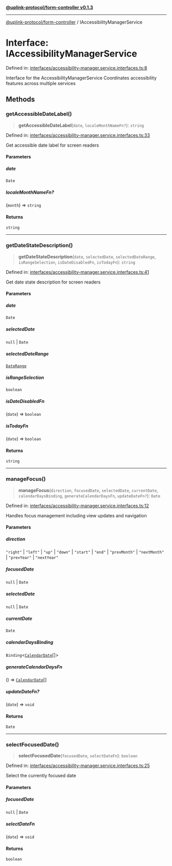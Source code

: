[**@uplink-protocol/form-controller v0.1.3**](../README.md)

***

[@uplink-protocol/form-controller](../globals.md) / IAccessibilityManagerService

# Interface: IAccessibilityManagerService

Defined in: [interfaces/accessibility-manager.service.interfaces.ts:8](https://github.com/jmkcoder/uplink-protocol-calendar/blob/b7ce0ea27c5f5fc885d8d11198b3335a1464aa83/src/interfaces/accessibility-manager.service.interfaces.ts#L8)

Interface for the AccessibilityManagerService
Coordinates accessibility features across multiple services

## Methods

### getAccessibleDateLabel()

> **getAccessibleDateLabel**(`date`, `localeMonthNameFn?`): `string`

Defined in: [interfaces/accessibility-manager.service.interfaces.ts:33](https://github.com/jmkcoder/uplink-protocol-calendar/blob/b7ce0ea27c5f5fc885d8d11198b3335a1464aa83/src/interfaces/accessibility-manager.service.interfaces.ts#L33)

Get accessible date label for screen readers

#### Parameters

##### date

`Date`

##### localeMonthNameFn?

(`month`) => `string`

#### Returns

`string`

***

### getDateStateDescription()

> **getDateStateDescription**(`date`, `selectedDate`, `selectedDateRange`, `isRangeSelection`, `isDateDisabledFn`, `isTodayFn`): `string`

Defined in: [interfaces/accessibility-manager.service.interfaces.ts:41](https://github.com/jmkcoder/uplink-protocol-calendar/blob/b7ce0ea27c5f5fc885d8d11198b3335a1464aa83/src/interfaces/accessibility-manager.service.interfaces.ts#L41)

Get date state description for screen readers

#### Parameters

##### date

`Date`

##### selectedDate

`null` | `Date`

##### selectedDateRange

[`DateRange`](DateRange.md)

##### isRangeSelection

`boolean`

##### isDateDisabledFn

(`date`) => `boolean`

##### isTodayFn

(`date`) => `boolean`

#### Returns

`string`

***

### manageFocus()

> **manageFocus**(`direction`, `focusedDate`, `selectedDate`, `currentDate`, `calendarDaysBinding`, `generateCalendarDaysFn`, `updateDateFn?`): `Date`

Defined in: [interfaces/accessibility-manager.service.interfaces.ts:12](https://github.com/jmkcoder/uplink-protocol-calendar/blob/b7ce0ea27c5f5fc885d8d11198b3335a1464aa83/src/interfaces/accessibility-manager.service.interfaces.ts#L12)

Handles focus management including view updates and navigation

#### Parameters

##### direction

`"right"` | `"left"` | `"up"` | `"down"` | `"start"` | `"end"` | `"prevMonth"` | `"nextMonth"` | `"prevYear"` | `"nextYear"`

##### focusedDate

`null` | `Date`

##### selectedDate

`null` | `Date`

##### currentDate

`Date`

##### calendarDaysBinding

`Binding`\<[`CalendarDate`](CalendarDate.md)[]\>

##### generateCalendarDaysFn

() => [`CalendarDate`](CalendarDate.md)[]

##### updateDateFn?

(`date`) => `void`

#### Returns

`Date`

***

### selectFocusedDate()

> **selectFocusedDate**(`focusedDate`, `selectDateFn`): `boolean`

Defined in: [interfaces/accessibility-manager.service.interfaces.ts:25](https://github.com/jmkcoder/uplink-protocol-calendar/blob/b7ce0ea27c5f5fc885d8d11198b3335a1464aa83/src/interfaces/accessibility-manager.service.interfaces.ts#L25)

Select the currently focused date

#### Parameters

##### focusedDate

`null` | `Date`

##### selectDateFn

(`date`) => `void`

#### Returns

`boolean`
